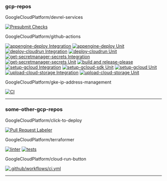 ### gcp-repos

GoogleCloudPlatform/devrel-services

[![Presubmit Checks](https://github.com/GoogleCloudPlatform/devrel-services/workflows/Presubmit%20Checks/badge.svg)](https://github.com/GoogleCloudPlatform/devrel-services/actions?query=workflow:"Presubmit%20Checks") 

GoogleCloudPlatform/github-actions

[![appengine-deploy Integration](https://github.com/GoogleCloudPlatform/github-actions/workflows/appengine-deploy%20Integration/badge.svg)](https://github.com/GoogleCloudPlatform/github-actions/actions?query=workflow:"appengine-deploy%20Integration") [![appengine-deploy Unit](https://github.com/GoogleCloudPlatform/github-actions/workflows/appengine-deploy%20Unit/badge.svg)](https://github.com/GoogleCloudPlatform/github-actions/actions?query=workflow:"appengine-deploy%20Unit") [![deploy-cloudrun Integration](https://github.com/GoogleCloudPlatform/github-actions/workflows/deploy-cloudrun%20Integration/badge.svg)](https://github.com/GoogleCloudPlatform/github-actions/actions?query=workflow:"deploy-cloudrun%20Integration") [![deploy-cloudrun Unit](https://github.com/GoogleCloudPlatform/github-actions/workflows/deploy-cloudrun%20Unit/badge.svg)](https://github.com/GoogleCloudPlatform/github-actions/actions?query=workflow:"deploy-cloudrun%20Unit") [![get-secretmanager-secrets Integration](https://github.com/GoogleCloudPlatform/github-actions/workflows/get-secretmanager-secrets%20Integration/badge.svg)](https://github.com/GoogleCloudPlatform/github-actions/actions?query=workflow:"get-secretmanager-secrets%20Integration") [![get-secretmanager-secrets Unit](https://github.com/GoogleCloudPlatform/github-actions/workflows/get-secretmanager-secrets%20Unit/badge.svg)](https://github.com/GoogleCloudPlatform/github-actions/actions?query=workflow:"get-secretmanager-secrets%20Unit") [![build and release-please](https://github.com/GoogleCloudPlatform/github-actions/workflows/build%20and%20release-please/badge.svg)](https://github.com/GoogleCloudPlatform/github-actions/actions?query=workflow:"build%20and%20release-please") [![setup-gcloud Integration](https://github.com/GoogleCloudPlatform/github-actions/workflows/setup-gcloud%20Integration/badge.svg)](https://github.com/GoogleCloudPlatform/github-actions/actions?query=workflow:"setup-gcloud%20Integration") [![setup-gcloud-sdk Unit](https://github.com/GoogleCloudPlatform/github-actions/workflows/setup-gcloud-sdk%20Unit/badge.svg)](https://github.com/GoogleCloudPlatform/github-actions/actions?query=workflow:"setup-gcloud-sdk%20Unit") [![setup-gcloud Unit](https://github.com/GoogleCloudPlatform/github-actions/workflows/setup-gcloud%20Unit/badge.svg)](https://github.com/GoogleCloudPlatform/github-actions/actions?query=workflow:"setup-gcloud%20Unit") [![upload-cloud-storage Integration](https://github.com/GoogleCloudPlatform/github-actions/workflows/upload-cloud-storage%20Integration/badge.svg)](https://github.com/GoogleCloudPlatform/github-actions/actions?query=workflow:"upload-cloud-storage%20Integration") [![upload-cloud-storage Unit](https://github.com/GoogleCloudPlatform/github-actions/workflows/upload-cloud-storage%20Unit/badge.svg)](https://github.com/GoogleCloudPlatform/github-actions/actions?query=workflow:"upload-cloud-storage%20Unit") 

GoogleCloudPlatform/gke-ip-address-management

[![CI](https://github.com/GoogleCloudPlatform/gke-ip-address-management/workflows/CI/badge.svg)](https://github.com/GoogleCloudPlatform/gke-ip-address-management/actions?query=workflow:"CI") 

---

### some-other-gcp-repos

GoogleCloudPlatform/click-to-deploy

[![Pull Request Labeler](https://github.com/GoogleCloudPlatform/click-to-deploy/workflows/Pull%20Request%20Labeler/badge.svg)](https://github.com/GoogleCloudPlatform/click-to-deploy/actions?query=workflow:"Pull%20Request%20Labeler") 

GoogleCloudPlatform/terraformer

[![linter](https://github.com/GoogleCloudPlatform/terraformer/workflows/linter/badge.svg)](https://github.com/GoogleCloudPlatform/terraformer/actions?query=workflow:"linter") [![tests](https://github.com/GoogleCloudPlatform/terraformer/workflows/tests/badge.svg)](https://github.com/GoogleCloudPlatform/terraformer/actions?query=workflow:"tests") 

GoogleCloudPlatform/cloud-run-button

[![.github/workflows/ci.yml](https://github.com/GoogleCloudPlatform/cloud-run-button/workflows/.github%2Fworkflows%2Fci.yml/badge.svg)](https://github.com/GoogleCloudPlatform/cloud-run-button/actions?query=workflow:".github%2Fworkflows%2Fci.yml") 

---


